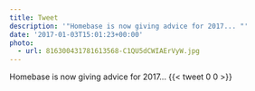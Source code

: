 ```yaml
---
title: Tweet
description: '"Homebase is now giving advice for 2017... "'
date: '2017-01-03T15:01:23+00:00'
photo:
  - url: 816300431781613568-C1QU5dCWIAErVyW.jpg
---
```

Homebase is now giving advice for 2017... 
      {{< tweet 0 0 >}}
    
